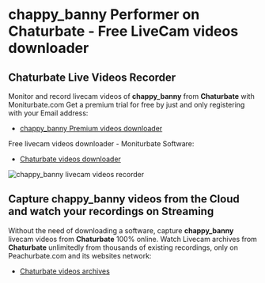 # chappy_banny Performer on Chaturbate - Free LiveCam videos downloader

## Chaturbate Live Videos Recorder

Monitor and record livecam videos of **chappy_banny** from **Chaturbate** with Moniturbate.com
Get a premium trial for free by just and only registering with your Email address:
* [chappy_banny Premium videos downloader](https://moniturbate.com/request-demo-licence-key.html)

Free livecam videos downloader - Moniturbate Software:
* [Chaturbate videos downloader](https://moniturbate.com/moniturbate-download-software.html)

![chappy_banny livecam videos recorder](https://peachurnet.com/templates/moniturbate-software.png)


## Capture chappy_banny videos from the Cloud and watch your recordings on Streaming

Without the need of downloading a software, capture **chappy_banny** livecam videos from **Chaturbate** 100% online.
Watch Livecam archives from **Chaturbate** unlimitedly from thousands of existing recordings, only on Peachurbate.com and its websites network:
* [Chaturbate videos archives](https://peachurnet.com/)